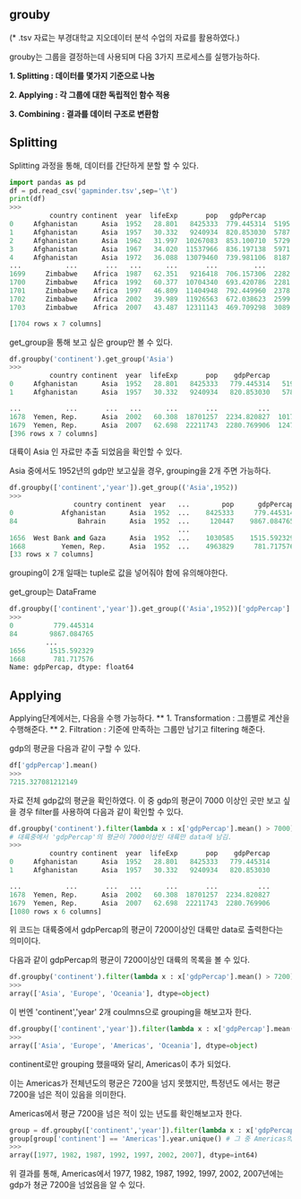 ## grouby 
(* .tsv 자료는 부경대학교 지오데이터 분석 수업의 자료를 활용하였다.)

grouby는 그룹을 결정하는데 사용되며 다음 3가지 프로세스를 실행가능하다.

**1. Splitting : 데이터를 몇가지 기준으로 나눔**

**2. Applying : 각 그룹에 대한 독립적인 함수 적용**

**3. Combining : 결과를 데이터 구조로 변환함**

## Splitting
Splitting 과정을 통해, 데이터를 간단하게 분할 할 수 있다.
```python
import pandas as pd
df = pd.read_csv('gapminder.tsv',sep='\t')
print(df)
>>>
          country continent  year  lifeExp       pop   gdpPercap          new
0     Afghanistan      Asia  1952   28.801   8425333  779.445314  5195.484004
1     Afghanistan      Asia  1957   30.332   9240934  820.853030  5787.732940
2     Afghanistan      Asia  1962   31.997  10267083  853.100710  5729.369625
3     Afghanistan      Asia  1967   34.020  11537966  836.197138  5971.173374
4     Afghanistan      Asia  1972   36.088  13079460  739.981106  8187.468699
...           ...       ...   ...      ...       ...         ...          ...
1699     Zimbabwe    Africa  1987   62.351   9216418  706.157306  2282.668991
1700     Zimbabwe    Africa  1992   60.377  10704340  693.420786  2281.810333
1701     Zimbabwe    Africa  1997   46.809  11404948  792.449960  2378.759555
1702     Zimbabwe    Africa  2002   39.989  11926563  672.038623  2599.385159
1703     Zimbabwe    Africa  2007   43.487  12311143  469.709298  3089.032605

[1704 rows x 7 columns]
```
get_group을 통해 보고 싶은 group만 볼 수 있다.
```python
df.groupby('continent').get_group('Asia')
>>>
          country continent  year  lifeExp       pop    gdpPercap           new
0     Afghanistan      Asia  1952   28.801   8425333   779.445314   5195.484004
1     Afghanistan      Asia  1957   30.332   9240934   820.853030   5787.732940

...           ...       ...   ...      ...       ...          ...           ...
1678  Yemen, Rep.      Asia  2002   60.308  18701257  2234.820827  10174.090397
1679  Yemen, Rep.      Asia  2007   62.698  22211743  2280.769906  12473.026870
[396 rows x 7 columns]
```
대륙이 Asia 인 자료만 추출 되었음을 확인할 수 있다.

Asia 중에서도 1952년의 gdp만 보고싶을 경우, grouping을 2개 주면 가능하다. 
```python
df.groupby(['continent','year']).get_group(('Asia',1952))
>>>
                country continent  year   ...        pop      gdpPercap          new
0            Afghanistan      Asia  1952  ...    8425333     779.445314  5195.484004
84               Bahrain      Asia  1952  ...     120447    9867.084765  5195.484004
                                          ...   
1656  West Bank and Gaza      Asia  1952  ...    1030585    1515.592329  5195.484004
1668         Yemen, Rep.      Asia  1952  ...    4963829     781.717576  5195.484004
[33 rows x 7 columns]
```
grouping이 2개 일때는 tuple로 값을 넣어줘야 함에 유의해야한다.

get_group는 DataFrame
```python
df.groupby(['continent','year']).get_group(('Asia',1952))['gdpPercap']
>>>
0          779.445314
84        9867.084765
         ...
1656      1515.592329
1668       781.717576
Name: gdpPercap, dtype: float64
```

## Applying
Applying단계에서는, 다음을 수행 가능하다.
** 1. Transformation : 그룹별로 계산을 수행해준다.
** 2. Filtration : 기준에 만족하는 그룹만 남기고 filtering 해준다.

gdp의 평균을 다음과 같이 구할 수 있다.
```python 
df['gdpPercap'].mean()
>>>
7215.327081212149
```

자료 전체 gdp값의 평균을 확인하였다. 이 중 gdp의 평균이 7000 이상인 곳만 보고 싶을 경우 filter를 사용하여 다음과 같이 확인할 수 있다.
```python
df.groupby('continent').filter(lambda x : x['gdpPercap'].mean() > 7000)
# 대륙중에서 'gdpPercap'의 평균이 7000이상인 대륙만 data에 남김. 
>>>
          country continent  year  lifeExp       pop    gdpPercap
0     Afghanistan      Asia  1952   28.801   8425333   779.445314
1     Afghanistan      Asia  1957   30.332   9240934   820.853030

...           ...       ...   ...      ...       ...          ...
1678  Yemen, Rep.      Asia  2002   60.308  18701257  2234.820827
1679  Yemen, Rep.      Asia  2007   62.698  22211743  2280.769906
[1080 rows x 6 columns]
```
위 코드는 대륙중에서 gdpPercap의 평균이 7200이상인 대륙만 data로 출력한다는 의미이다. 

다음과 같이 gdpPercap의 평균이 7200이상인 대륙의 목록을 볼 수 있다.
```python
df.groupby('continent').filter(lambda x : x['gdpPercap'].mean() > 7200)['continent'].unique()
>>>
array(['Asia', 'Europe', 'Oceania'], dtype=object)
``` 

이 번엔 'continent','year' 2개 coulmns으로 grouping을 해보고자 한다.
```python
df.groupby(['continent','year']).filter(lambda x : x['gdpPercap'].mean() > 7200)['continent'].unique()
>>>
array(['Asia', 'Europe', 'Americas', 'Oceania'], dtype=object)
```
continent로만 grouping 했을때와 달리, Americas이 추가 되었다.

이는 Americas가 전체년도의 평균은 7200을 넘지 못했지만, 특정년도 에서는 평균 7200을 넘은 적이 있음을 의미한다.

Americas에서 평균 7200을 넘은 적이 있는 년도를 확인해보고자 한다.
```python
group = df.groupby(['continent','year']).filter(lambda x : x['gdpPercap'].mean() > 7200) ###  'gdpPercap'의 평균이 7200이상인 대륙
group[group['continent'] == 'Americas'].year.unique() # 그 중 Americas의 년도를 중복값을 제외하고 확인
>>>
array([1977, 1982, 1987, 1992, 1997, 2002, 2007], dtype=int64)
```
위 결과를 통해, Americas에서 1977, 1982, 1987, 1992, 1997, 2002, 2007년에는 gdp가 쳥균 7200을 넘었음을 알 수 있다.




